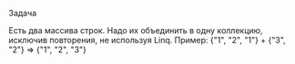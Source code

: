 Задача

Есть два массива строк. Надо их объединить в одну коллекцию, исключив повторения, не используя Linq. Пример: {"1", "2", "1"} + {"3", "2"} => {"1", "2", "3"}
